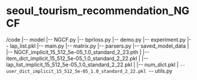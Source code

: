 # seoul_tourism_recommendation_NGCF

/code
|-- model
    |-- NGCF.py
    |-- bprloss.py
    |-- demo.py
    |-- experiment.py
    |-- lap_list.pkl
    |-- main.py
    |-- matrix.py
    |-- parsers.py
    |-- saved_model_data
    |   |-- NGCF_implicit_15_512_5e-05_1.0_standard_2_23.pth
    |   |-- item_dict_implicit_15_512_5e-05_1.0_standard_2_22.pkl
    |   |-- lap_list_implicit_15_512_5e-05_1.0_standard_2_22.pkl
    |   |-- num_dict.pkl
    |   `-- user_dict_implicit_15_512_5e-05_1.0_standard_2_22.pkl
    `-- utils.py
